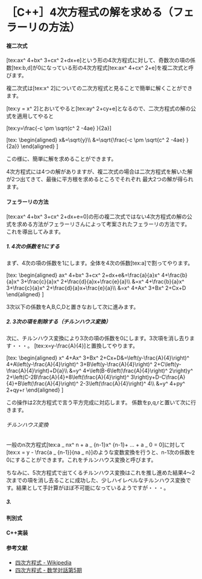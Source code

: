 # ［C++］4次方程式の解を求める（フェラーリの方法）

#### 複二次式
[tex:ax^ 4+bx^ 3+cx^ 2+dx+e]という形の4次方程式に対して、奇数次の項の係数[tex:b,d]が0になっている形の4次方程式[tex:ax^ 4+cx^ 2+e]を複二次式と呼びます。

複二次式は[tex:x^ 2]についての二次方程式と見ることで簡単に解くことができます。

[tex:y = x^ 2]とおいてやると[tex:ay^ 2+cy+e]となるので、二次方程式の解の公式を適用してやると

[tex:y=\frac{-c \pm \sqrt{c^ 2 -4ae} }{2a}]

<div>[tex:
\begin{aligned}
x&=\sqrt{y}\\
&=\sqrt{\frac{-c \pm \sqrt{c^ 2 -4ae} }{2a}}
\end{aligned}
]</div>

この様に、簡単に解を求めることができます。

4次方程式には4つの解がありますが、複二次式の場合は二次方程式を解いた解が2つ出てきて、最後に平方根を求めるところでそれぞれ
最大2つの解が得られます。

#### フェラーリの方法
[tex:ax^ 4+bx^ 3+cx^ 2+dx+e=0]の形の複二次式ではない4次方程式の解の公式を求める方法がフェラーリさんによって考案されたフェラーリの方法です。
これを導出してみます。

##### 1. 4次の係数を1にする
まず、4次の項の係数を1にします。全体を4次の係数[tex:a]で割ってやります。

<div>[tex:
\begin{aligned}
ax^ 4+bx^ 3+cx^ 2+dx+e&=\frac{a}{a}x^ 4+\frac{b}{a}x^ 3+\frac{c}{a}x^ 2+\frac{d}{a}x+\frac{e}{a}\\
&=x^ 4+\frac{b}{a}x^ 3+\frac{c}{a}x^ 2+\frac{d}{a}x+\frac{e}{a}\\
&=x^ 4+Ax^ 3+Bx^ 2+Cx+D
\end{aligned}
]</div>

3次以下の係数をA,B,C,Dと置きなおして次に進みます。

##### 2. 3次の項を削除する（チルンハウス変換）
次に、チルンハウス変換により3次の項の係数を0にします。3次項を消し去ります・・・。
[tex:x=y-\frac{A}{4}]と置換してやります。

<div>[tex:
\begin{aligned}
x^ 4+Ax^ 3+Bx^ 2+Cx+D&=\left(y-\frac{A}{4}\right)^ 4+A\left(y-\frac{A}{4}\right)^ 3+B\left(y-\frac{A}{4}\right)^ 2+C\left(y-\frac{A}{4}\right)+D{a}\\
&=y^ 4+\left(B-6\left(\frac{A}{4}\right)^ 2\right)y^ 2+\left(C-2B\frac{A}{4}+8\left(\frac{A}{4}\right)^ 3\right)y+D-C\frac{A}{4}+B\left(\frac{A}{4}\right)^ 2-3\left(\frac{A}{4}\right)^ 4\\
&=y^ 4+py^ 2+qy+r
\end{aligned}
]</div>

この操作は2次方程式で言う平方完成に対応します。
係数をp,q,rと置いて次に行きます。

###### チルンハウス変換
一般のn次方程式[tex:a _ nx^ n + a _ {n-1}x^ {n-1}+ ... + a _ 0 = 0]に対して[tex:x = y - \frac{a _ {n-1}}{na _ n}]のような変数変換を行うと、n-1次の係数を0にすることができます。これをチルンハウス変換と呼びます。

ちなみに、5次方程式で出てくるチルンハウス変換はこれを推し進めた結果4～2次までの項を消し去ることに成功した、少しハイレベルなチルンハウス変換です。結果として手計算がほぼ不可能になっているようですが・・・。

##### 3. 

#### 判別式

#### C++実装


#### 参考文献
- [四次方程式 - Wikipedia](https://ja.wikipedia.org/wiki/%E5%9B%9B%E6%AC%A1%E6%96%B9%E7%A8%8B%E5%BC%8F)
- [四次方程式 - 数学対話第5期](http://aozoragakuen.sakura.ne.jp/taiwa/taiwaNch02/node12.html)